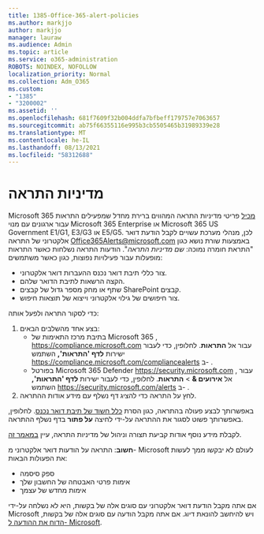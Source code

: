 ```yaml
---
title: 1385-Office-365-alert-policies
ms.author: markjjo
author: markjjo
manager: lauraw
ms.audience: Admin
ms.topic: article
ms.service: o365-administration
ROBOTS: NOINDEX, NOFOLLOW
localization_priority: Normal
ms.collection: Adm_O365
ms.custom:
- "1385"
- "3200002"
ms.assetid: ''
ms.openlocfilehash: 681f7609f32b004ddfa7bfbeff179757e7063657
ms.sourcegitcommit: ab75f66355116e995b3cb5505465b31989339e28
ms.translationtype: MT
ms.contentlocale: he-IL
ms.lasthandoff: 08/13/2021
ms.locfileid: "58312688"
---
```

# <a name="alert-policies"></a>מדיניות התראה

Microsoft 365 [מכיל](https://docs.microsoft.com/microsoft-365/compliance/alert-policies#default-alert-policies) פריטי מדיניות התראה המהווים ברירת מחדל שמפעילים התראות עבור ארגונים עם מנוי Microsoft 365 Enterprise או Microsoft 365 US Government E1/G1, E3/G3 או E5/G5. לכן, מנהלי מערכת עשויים לקבל הודעת דואר אלקטרוני של התראה Office365Alerts@microsoft.com באמצעות שורת נושא כגון "התראת חומרה נמוכה: *שם מדיניות התראה*". הודעות התראה נשלחות כאשר התראות מופעלות עבור פעילויות נפוצות, כגון כאשר משתמשים:

- צור כללי תיבת דואר נכנס ההעברות דואר אלקטרוני.
- הקצה הרשאות לתיבת הדואר שלהם.
- שתף או מחק מספר גדול של קבצים SharePoint קבצים.
- צור חיפושים של גילוי אלקטרוני וייצוא של תוצאות חיפוש.

כדי לסקור התראה ולפעל אותה:

1. בצע אחד מהשלבים הבאים:
   - בתיבת מרכז התאימות של Microsoft 365 , <https://compliance.microsoft.com> עבור אל **התראות**. לחלופין, כדי לעבור ישירות **לדף 'התראות',** השתמש <https://compliance.microsoft.com/compliancealerts> ב- .
   - בפורטל Microsoft 365 Defender <https://security.microsoft.com> , עבור אל **אירועים &** \> **התראות**. לחלופין, כדי לעבור ישירות **לדף 'התראות',** השתמש <https://security.microsoft.com/alerts> ב- .
2. לחץ על התראה כדי להציג דף נשלף עם מידע אודות ההתראה.

באפשרותך לבצע פעולה בהתראה, כגון הסרת [כלל חשוד של תיבת דואר נכנס](https://docs.microsoft.com/microsoft-365/security/office-365-security/responding-to-a-compromised-email-account). לחלופין, באפשרותך פשוט לסגור את ההתראה על-ידי לחיצה **על פתור** בדף נשלף ההתראה.

לקבלת מידע נוסף אודות קביעת תצורה וניהול של מדיניות התראה, עיין  [במאמר זה](https://docs.microsoft.com/microsoft-365/compliance/alert-policies).

**חשוב**: התראה על הודעות דואר אלקטרוני מ- Microsoft לעולם לא יבקשו ממך לעשות את הפעולות הבאות:

- ספק סיסמה
- אימות פרטי האבטחה של החשבון שלך
- אימות מחדש של עצמך

אם אתה מקבל הודעת דואר אלקטרוני עם סוגים אלה של בקשות, היא לא נשלחה על-ידי Microsoft ויש להיחשב להונאת דיוג. אם אתה מקבל הודעה עם סוגים אלה של בקשות, [הדוח את ההודעה ל- Microsoft](https://docs.microsoft.com/microsoft-365/security/office-365-security/report-junk-email-messages-to-microsoft).
